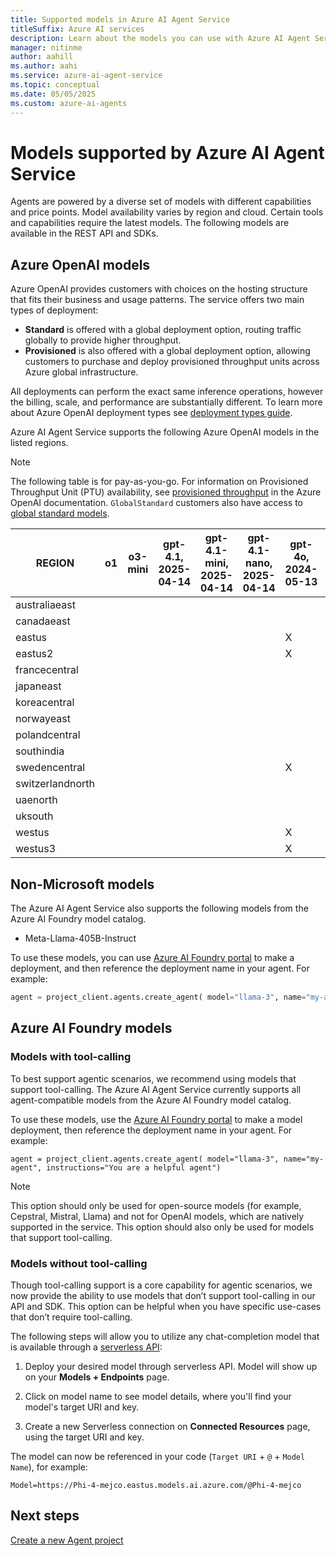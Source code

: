 ```yaml
---
title: Supported models in Azure AI Agent Service
titleSuffix: Azure AI services
description: Learn about the models you can use with Azure AI Agent Service.
manager: nitinme
author: aahill
ms.author: aahi
ms.service: azure-ai-agent-service
ms.topic: conceptual
ms.date: 05/05/2025
ms.custom: azure-ai-agents
---
```


# Models supported by Azure AI Agent Service

Agents are powered by a diverse set of models with different capabilities and price points. Model availability varies by region and cloud. Certain tools and capabilities require the latest models. The following models are available in the REST API and SDKs. 

## Azure OpenAI models

Azure OpenAI provides customers with choices on the hosting structure that fits their business and usage patterns. The service offers two main types of deployment: 

- **Standard** is offered with a global deployment option, routing traffic globally to provide higher throughput.
- **Provisioned** is also offered with a global deployment option, allowing customers to purchase and deploy provisioned throughput units across Azure global infrastructure.

All deployments can perform the exact same inference operations, however the billing, scale, and performance are substantially different. To learn more about Azure OpenAI deployment types see [deployment types guide](../../openai/how-to/deployment-types.md).

Azure AI Agent Service supports the following Azure OpenAI models in the listed regions.

> [!NOTE]
> The following table is for pay-as-you-go. For information on Provisioned Throughput Unit (PTU) availability, see [provisioned throughput](../../openai/concepts/provisioned-throughput.md) in the Azure OpenAI documentation. `GlobalStandard` customers also have access to [global standard models](../../openai/concepts/models.md#global-standard-model-availability). 

| REGION           | o1 | o3-mini | gpt-4.1, 2025-04-14 | gpt-4.1-mini, 2025-04-14 | gpt-4.1-nano, 2025-04-14 | gpt-4o, 2024-05-13 | gpt-4o, 2024-08-06 | gpt-4o, 2024-11-20 | gpt-4o-mini, 2024-07-18 | gpt-4, 0613 | gpt-4, turbo-2024-04-09 | gpt-4-32k, 0613 | gpt-35-turbo, 1106 | gpt-35-turbo, 0125 |
|------------------|----|---------|---------------------|--------------------------|--------------------------|--------------------|--------------------|--------------------|-------------------------|-------------|-------------------------|-----------------|--------------------|--------------------|
| australiaeast    |    |         |                     |                          |                          |                    |                    | X                  |                         | X           |                         | X               | X                  | X                  |
| canadaeast       |    |         |                     |                          |                          |                    |                    | X                  |                         | X           |                         | X               | X                  | X                  |
| eastus           |    |         |                     |                          |                          | X                  | X                  | X                  | X                       | X           | X                       |                 |                    | X                  |
| eastus2          |    |         |                     |                          |                          | X                  | X                  | X                  | X                       | X           | X                       |                 |                    | X                  |
| francecentral    |    |         |                     |                          |                          |                    |                    | X                  |                         | X           |                         | X               | X                  | X                  |
| japaneast        |    |         |                     |                          |                          |                    |                    | X                  |                         |             |                         |                 |                    | X                  |
| koreacentral     |    |         |                     |                          |                          |                    |                    |                    |                         |             |                         |                 |                    |                    |
| norwayeast       |    |         |                     |                          |                          |                    |                    | X                  |                         |             |                         |                 |                    |                    |
| polandcentral    |    |         |                     |                          |                          |                    |                    |                    |                         |             |                         |                 |                    |                    |
| southindia       |    |         |                     |                          |                          |                    |                    | X                  |                         |             |                         |                 | X                  |                    |
| swedencentral    |    |         |                     |                          |                          | X                  | X                  | X                  | X                       | X           | X                       | X               | X                  | X                  |
| switzerlandnorth |    |         |                     |                          |                          |                    |                    | X                  |                         | X           |                         | X               |                    | X                  |
| uaenorth         |    |         |                     |                          |                          |                    |                    |                    |                         |             |                         |                 |                    |                    |
| uksouth          |    |         |                     |                          |                          |                    |                    | X                  |                         |             |                         |                 | X                  | X                  |
| westus           |    |         |                     |                          |                          | X                  | X                  | X                  | X                       |             | X                       |                 | X                  |                    |
| westus3          |    |         |                     |                          |                          | X                  | X                  | X                  | X                       |             | X                       |                 |                    |                    |

## Non-Microsoft models

The Azure AI Agent Service also supports the following models from the Azure AI Foundry model catalog.

* Meta-Llama-405B-Instruct

To use these models, you can use [Azure AI Foundry portal](https://ai.azure.com/) to make a deployment, and then reference the deployment name in your agent. For example:

```python
agent = project_client.agents.create_agent( model="llama-3", name="my-agent", instructions="You are a helpful agent" ) 
```
## Azure AI Foundry models

### Models with tool-calling 

To best support agentic scenarios, we recommend using models that support tool-calling. The Azure AI Agent Service currently supports all agent-compatible models from the Azure AI Foundry model catalog. 

To use these models, use the [Azure AI Foundry portal](https://ai.azure.com/) to make a model deployment, then reference the deployment name in your agent. For example: 

`agent = project_client.agents.create_agent( model="llama-3", name="my-agent", instructions="You are a helpful agent")`

> [!NOTE]
> This option should only be used for open-source models (for example, Cepstral, Mistral, Llama) and not for OpenAI models, which are natively supported in the service. This option should also only be used for models that support tool-calling. 

### Models without tool-calling 

Though tool-calling support is a core capability for agentic scenarios, we now provide the ability to use models that don’t support tool-calling in our API and SDK. This option can be helpful when you have specific use-cases that don’t require tool-calling. 

The following steps will allow you to utilize any chat-completion model that is available through a [serverless API](/azure/ai-foundry/how-to/model-catalog-overview): 

 

1. Deploy your desired model through serverless API. Model will show up on your **Models + Endpoints** page. 

1. Click on model name to see model details, where you'll find your model's target URI and key. 

1. Create a new Serverless connection on **Connected Resources** page, using the target URI and key. 

The model can now be referenced in your code (`Target URI` + `@` + `Model Name`), for example: 

`Model=https://Phi-4-mejco.eastus.models.ai.azure.com/@Phi-4-mejco`

## Next steps

[Create a new Agent project](../quickstart.md)

